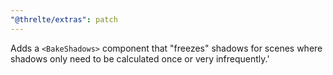 ```yaml
---
"@threlte/extras": patch
---
```


Adds a `<BakeShadows>` component that "freezes" shadows for scenes where shadows only need to be calculated once or very infrequently.'
